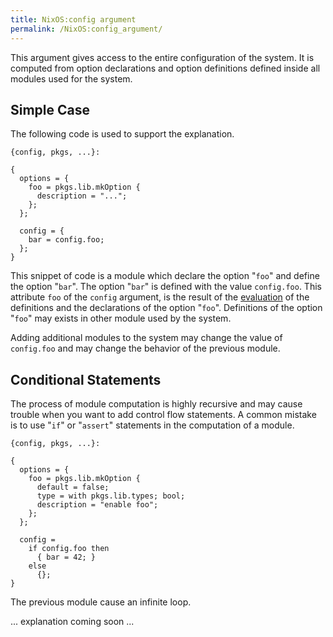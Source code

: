 ```yaml
---
title: NixOS:config argument
permalink: /NixOS:config_argument/
---
```


This argument gives access to the entire configuration of the system. It is computed from option declarations and option definitions defined inside all modules used for the system.

Simple Case
-----------

The following code is used to support the explanation.

    {config, pkgs, ...}:

    {
      options = {
        foo = pkgs.lib.mkOption {
          description = "...";
        };
      };

      config = {
        bar = config.foo;
      };
    }

This snippet of code is a module which declare the option "`foo`" and define the option "`bar`". The option "`bar`" is defined with the value `config.foo`. This attribute `foo` of the `config` argument, is the result of the [evaluation](/http://wiki.nixos.org/wiki/NixOS:Declaration#Evaluation "wikilink") of the definitions and the declarations of the option "`foo`". Definitions of the option "`foo`" may exists in other module used by the system.

Adding additional modules to the system may change the value of `config.foo` and may change the behavior of the previous module.

Conditional Statements
----------------------

The process of module computation is highly recursive and may cause trouble when you want to add control flow statements. A common mistake is to use "`if`" or "`assert`" statements in the computation of a module.

    {config, pkgs, ...}:

    {
      options = {
        foo = pkgs.lib.mkOption {
          default = false;
          type = with pkgs.lib.types; bool;
          description = "enable foo";
        };
      };

      config =
        if config.foo then
          { bar = 42; }
        else
          {};
    }

The previous module cause an infinite loop.

... explanation coming soon ...